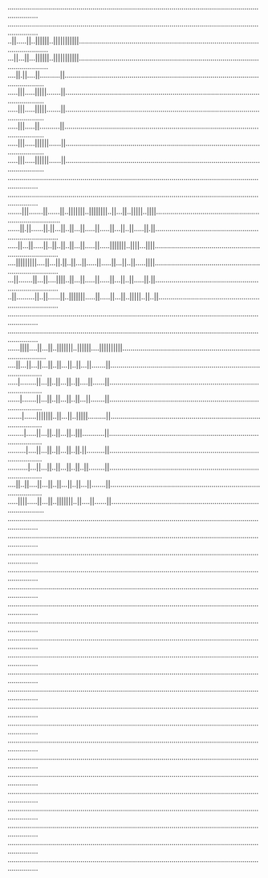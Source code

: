 ...........................................................................................................................................
...........................................................................................................................................
..||.....||..||||||..|||||||||||.............................................................................................................
...||...||...||||||..|||||||||||.............................................................................................................
....||.||....||..........||..................................................................................................................
.....|||.....|||||.......||..................................................................................................................
.....|||.....|||||.......||..................................................................................................................
.....|||.....||..........||..................................................................................................................
.....|||.....||||||......||..................................................................................................................
.....|||.....||||||......||..................................................................................................................
...........................................................................................................................................
...........................................................................................................................................
.......|||.......||......||..|||||||..||||||||..||...||..|||||..||||.............................................................................
......||.||......||.||...||..||...||.....||.....||...||..||.....||.||............................................................................
.....||...||.....||..||..||..||...||.....||.....|||||||..||||...||||.............................................................................
....|||||||||....||...||.||..||...||.....||.....||...||..||.....||||.............................................................................
...||.......||...||....||||..||...||.....||.....||...||..||.....||.||............................................................................
..||.........||..||......||..|||||||.....||.....||...||..|||||..||..||...........................................................................
...........................................................................................................................................
...........................................................................................................................................
......||||....||...||..|||||||..||||||....||||||||||.......................................................................................
....||...||...||...||..||...||..||...||.......||...........................................................................................
.....|........||...||..||...||..||....||......||...........................................................................................
......|.......||...||..||...||..||...||.......||...........................................................................................
.......|......|||||||..||...||..|||||.........||...........................................................................................
........|.....||...||..||...||..|||...........||...........................................................................................
.........|....||...||..||...||..||.||.........||...........................................................................................
..........|...||...||..||...||..||..||........||...........................................................................................
....||..||....||...||..||...||..||...||.......||...........................................................................................
.....||||.....||...||..|||||||..||....||......||...........................................................................................
...........................................................................................................................................
...........................................................................................................................................
...........................................................................................................................................
...........................................................................................................................................
...........................................................................................................................................
...........................................................................................................................................
...........................................................................................................................................
...........................................................................................................................................
...........................................................................................................................................
...........................................................................................................................................
...........................................................................................................................................
...........................................................................................................................................
...........................................................................................................................................
...........................................................................................................................................
...........................................................................................................................................
...........................................................................................................................................
...........................................................................................................................................
...........................................................................................................................................
...........................................................................................................................................
...........................................................................................................................................
...........................................................................................................................................


